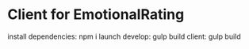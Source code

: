 # Client for EmotionalRating
install dependencies: npm i
launch develop: gulp
build client: gulp build
